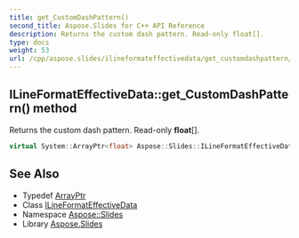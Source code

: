 ```yaml
---
title: get_CustomDashPattern()
second_title: Aspose.Slides for C++ API Reference
description: Returns the custom dash pattern. Read-only float[].
type: docs
weight: 53
url: /cpp/aspose.slides/ilineformateffectivedata/get_customdashpattern/
---
```

## ILineFormatEffectiveData::get_CustomDashPattern() method


Returns the custom dash pattern. Read-only **float**[].

```cpp
virtual System::ArrayPtr<float> Aspose::Slides::ILineFormatEffectiveData::get_CustomDashPattern()=0
```

## See Also

* Typedef [ArrayPtr](../../system/arrayptr/)
* Class [ILineFormatEffectiveData](./)
* Namespace [Aspose::Slides](../)
* Library [Aspose.Slides](../../)